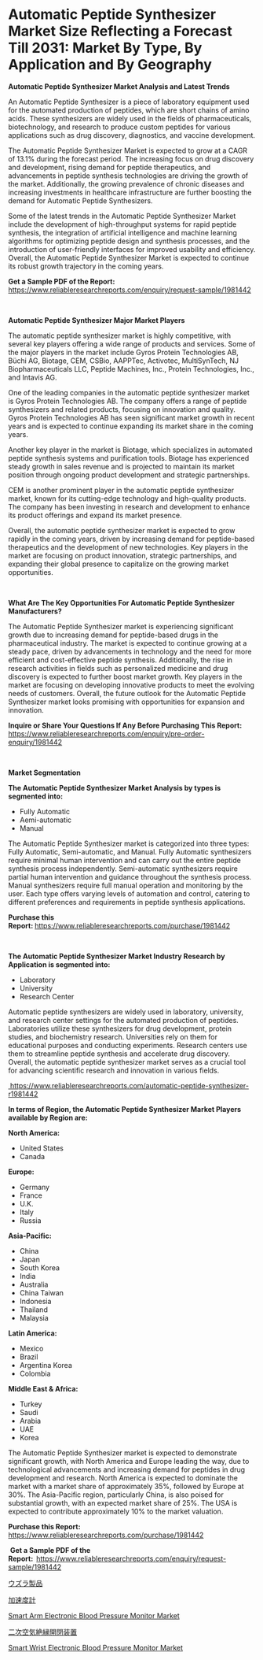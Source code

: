 <p><h1>Automatic Peptide Synthesizer Market Size Reflecting a Forecast Till 2031: Market By Type, By Application and By Geography</h1></p><p><strong>Automatic Peptide Synthesizer Market Analysis and Latest Trends</strong></p>
<p><p>An Automatic Peptide Synthesizer is a piece of laboratory equipment used for the automated production of peptides, which are short chains of amino acids. These synthesizers are widely used in the fields of pharmaceuticals, biotechnology, and research to produce custom peptides for various applications such as drug discovery, diagnostics, and vaccine development.</p><p>The Automatic Peptide Synthesizer Market is expected to grow at a CAGR of 13.1% during the forecast period. The increasing focus on drug discovery and development, rising demand for peptide therapeutics, and advancements in peptide synthesis technologies are driving the growth of the market. Additionally, the growing prevalence of chronic diseases and increasing investments in healthcare infrastructure are further boosting the demand for Automatic Peptide Synthesizers.</p><p>Some of the latest trends in the Automatic Peptide Synthesizer Market include the development of high-throughput systems for rapid peptide synthesis, the integration of artificial intelligence and machine learning algorithms for optimizing peptide design and synthesis processes, and the introduction of user-friendly interfaces for improved usability and efficiency. Overall, the Automatic Peptide Synthesizer Market is expected to continue its robust growth trajectory in the coming years.</p></p>
<p><strong>Get a Sample PDF of the Report:&nbsp;</strong> <a href="https://www.reliableresearchreports.com/enquiry/request-sample/1981442">https://www.reliableresearchreports.com/enquiry/request-sample/1981442</a></p>
<p>&nbsp;</p>
<p><strong>Automatic Peptide Synthesizer Major Market Players</strong></p>
<p><p>The automatic peptide synthesizer market is highly competitive, with several key players offering a wide range of products and services. Some of the major players in the market include Gyros Protein Technologies AB, Büchi AG, Biotage, CEM, CSBio, AAPPTec, Activotec, MultiSynTech, NJ Biopharmaceuticals LLC, Peptide Machines, Inc., Protein Technologies, Inc., and Intavis AG.</p><p>One of the leading companies in the automatic peptide synthesizer market is Gyros Protein Technologies AB. The company offers a range of peptide synthesizers and related products, focusing on innovation and quality. Gyros Protein Technologies AB has seen significant market growth in recent years and is expected to continue expanding its market share in the coming years.</p><p>Another key player in the market is Biotage, which specializes in automated peptide synthesis systems and purification tools. Biotage has experienced steady growth in sales revenue and is projected to maintain its market position through ongoing product development and strategic partnerships.</p><p>CEM is another prominent player in the automatic peptide synthesizer market, known for its cutting-edge technology and high-quality products. The company has been investing in research and development to enhance its product offerings and expand its market presence.</p><p>Overall, the automatic peptide synthesizer market is expected to grow rapidly in the coming years, driven by increasing demand for peptide-based therapeutics and the development of new technologies. Key players in the market are focusing on product innovation, strategic partnerships, and expanding their global presence to capitalize on the growing market opportunities.</p></p>
<p>&nbsp;</p>
<p><strong>What Are The Key Opportunities For Automatic Peptide Synthesizer Manufacturers?</strong></p>
<p><p>The Automatic Peptide Synthesizer market is experiencing significant growth due to increasing demand for peptide-based drugs in the pharmaceutical industry. The market is expected to continue growing at a steady pace, driven by advancements in technology and the need for more efficient and cost-effective peptide synthesis. Additionally, the rise in research activities in fields such as personalized medicine and drug discovery is expected to further boost market growth. Key players in the market are focusing on developing innovative products to meet the evolving needs of customers. Overall, the future outlook for the Automatic Peptide Synthesizer market looks promising with opportunities for expansion and innovation.</p></p>
<p><strong>Inquire or Share Your Questions If Any Before Purchasing This Report:</strong> <a href="https://www.reliableresearchreports.com/enquiry/pre-order-enquiry/1981442">https://www.reliableresearchreports.com/enquiry/pre-order-enquiry/1981442</a></p>
<p>&nbsp;</p>
<p><strong>Market Segmentation</strong></p>
<p><strong>The Automatic Peptide Synthesizer Market Analysis by types is segmented into:</strong></p>
<p><ul><li>Fully Automatic</li><li>Aemi-automatic</li><li>Manual</li></ul></p>
<p><p>The Automatic Peptide Synthesizer market is categorized into three types: Fully Automatic, Semi-automatic, and Manual. Fully Automatic synthesizers require minimal human intervention and can carry out the entire peptide synthesis process independently. Semi-automatic synthesizers require partial human intervention and guidance throughout the synthesis process. Manual synthesizers require full manual operation and monitoring by the user. Each type offers varying levels of automation and control, catering to different preferences and requirements in peptide synthesis applications.</p></p>
<p><strong>Purchase this Report:&nbsp;</strong><a href="https://www.reliableresearchreports.com/purchase/1981442">https://www.reliableresearchreports.com/purchase/1981442</a></p>
<p>&nbsp;</p>
<p><strong>The Automatic Peptide Synthesizer Market Industry Research by Application is segmented into:</strong></p>
<p><ul><li>Laboratory</li><li>University</li><li>Research Center</li></ul></p>
<p><p>Automatic peptide synthesizers are widely used in laboratory, university, and research center settings for the automated production of peptides. Laboratories utilize these synthesizers for drug development, protein studies, and biochemistry research. Universities rely on them for educational purposes and conducting experiments. Research centers use them to streamline peptide synthesis and accelerate drug discovery. Overall, the automatic peptide synthesizer market serves as a crucial tool for advancing scientific research and innovation in various fields.</p></p>
<p><a href="https://www.reliableresearchreports.com/automatic-peptide-synthesizer-r1981442">&nbsp;https://www.reliableresearchreports.com/automatic-peptide-synthesizer-r1981442</a></p>
<p><strong>In terms of Region, the Automatic Peptide Synthesizer Market Players available by Region are:</strong></p>
<p>
    <p> <strong> North America: </strong>
        <ul>
            <li>United States</li>
            <li>Canada</li>
        </ul>
        </p> 
    <p> <strong> Europe: </strong>
        <ul>
            <li>Germany</li>
            <li>France</li>
            <li>U.K.</li>
            <li>Italy</li>
            <li>Russia</li>
        </ul>
        </p> 
    <p> <strong> Asia-Pacific: </strong>
        <ul>
            <li>China</li>
            <li>Japan</li>
            <li>South Korea</li>
            <li>India</li>
            <li>Australia</li>
            <li>China Taiwan</li>
            <li>Indonesia</li>
            <li>Thailand</li>
            <li>Malaysia</li>
        </ul>
        </p> 
    <p> <strong> Latin America: </strong>
        <ul>
            <li>Mexico</li>
            <li>Brazil</li>
            <li>Argentina Korea</li>
            <li>Colombia</li>
        </ul>
        </p> 
    <p> <strong> Middle East & Africa: </strong>
        <ul>
            <li>Turkey</li>
            <li>Saudi</li>
            <li>Arabia</li>
            <li>UAE</li>
            <li>Korea</li>
        </ul>
    </p>
    </p>
<p><p>The Automatic Peptide Synthesizer market is expected to demonstrate significant growth, with North America and Europe leading the way, due to technological advancements and increasing demand for peptides in drug development and research. North America is expected to dominate the market with a market share of approximately 35%, followed by Europe at 30%. The Asia-Pacific region, particularly China, is also poised for substantial growth, with an expected market share of 25%. The USA is expected to contribute approximately 10% to the market valuation.</p></p>
<p><strong>Purchase this Report: </strong><a href="https://www.reliableresearchreports.com/purchase/1981442">https://www.reliableresearchreports.com/purchase/1981442</a></p>
<p>&nbsp;<strong>Get a Sample PDF of the Report:&nbsp;&nbsp;</strong><a href="https://www.reliableresearchreports.com/enquiry/request-sample/1981442">https://www.reliableresearchreports.com/enquiry/request-sample/1981442</a></p>
<p><strong></strong></p>
<p><p><a href="https://github.com/KaydenJohns1964/Market-Research-Report-List-1/blob/main/124326652384.md">ウズラ製品</a></p><p><a href="https://medium.com/@colinom7865/%E3%82%A2%E3%82%AF%E3%82%BB%E3%83%AB%E3%82%BB%E3%83%AD%E3%83%A1%E3%83%BC%E3%82%BF%E3%83%BC%E5%B8%82%E5%A0%B4%E3%81%AF-%E5%B8%82%E5%A0%B4%E3%82%B7%E3%82%A7%E3%82%A2-%E5%B8%82%E5%A0%B4%E3%83%88%E3%83%AC%E3%83%B3%E3%83%89-%E5%B8%82%E5%A0%B4%E6%88%90%E9%95%B7%E3%81%AB%E9%96%A2%E3%81%99%E3%82%8B%E6%83%85%E5%A0%B1%E3%82%92%E6%8F%90%E4%BE%9B%E3%81%97%E3%81%BE%E3%81%99-53aaf80a6d5b">加速度計</a></p><p><a href="https://github.com/maudAbbott7/Market-Research-Report-List-1/blob/main/smart-arm-electronic-blood-pressure-monitor-market.md">Smart Arm Electronic Blood Pressure Monitor Market</a></p><p><a href="https://github.com/decker5351/Market-Research-Report-List-1/blob/main/833220552385.md">二次空気絶縁開閉装置</a></p><p><a href="https://github.com/mancsybtousav/Market-Research-Report-List-2/blob/main/smart-wrist-electronic-blood-pressure-monitor-market.md">Smart Wrist Electronic Blood Pressure Monitor Market</a></p></p>
